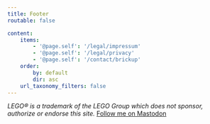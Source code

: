 ```yaml
---
title: Footer
routable: false

content:
    items:
        - '@page.self': '/legal/impressum'
        - '@page.self': '/legal/privacy'
        - '@page.self': '/contact/brickup'
    order:
        by: default
        dir: asc
    url_taxonomy_filters: false
---
```

_LEGO® is a trademark of the LEGO Group which does not sponsor, authorize or endorse this site._
<a rel="me" class="d-none" href="https://my.brick.camp/@tobias">Follow me on Mastodon</a>